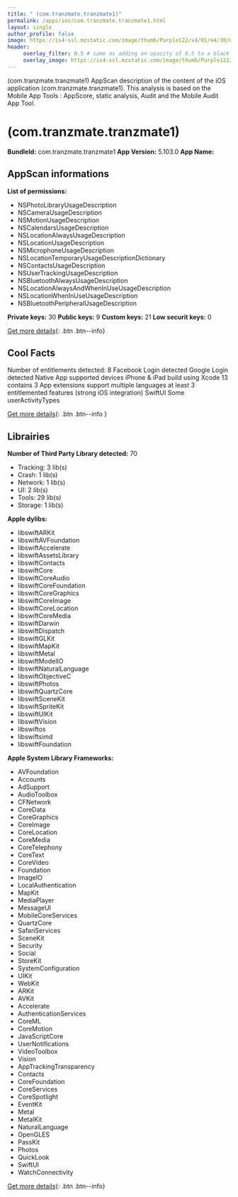 ```yaml
---
title: " (com.tranzmate.tranzmate1)"
permalink: /apps/ios/com.tranzmate.tranzmate1.html
layout: single
author_profile: false
image: https://is4-ssl.mzstatic.com/image/thumb/Purple122/v4/01/e4/30/01e43021-d55e-b808-112e-8504f8377b72/AppIcon-0-0-1x_U007emarketing-0-0-0-6-0-0-sRGB-0-0-0-GLES2_U002c0-512MB-85-220-0-0.png/512x512bb.jpg
header: 
     overlay_filter: 0.5 # same as adding an opacity of 0.5 to a black background
     overlay_image: https://is4-ssl.mzstatic.com/image/thumb/Purple122/v4/01/e4/30/01e43021-d55e-b808-112e-8504f8377b72/AppIcon-0-0-1x_U007emarketing-0-0-0-6-0-0-sRGB-0-0-0-GLES2_U002c0-512MB-85-220-0-0.png/512x512bb.jpg
---
```

 (com.tranzmate.tranzmate1) AppScan description of the content of the iOS application  (com.tranzmate.tranzmate1). This analysis is based on the Mobile App Tools : AppScore, static analysis, Audit and the Mobile Audit App Tool.

#  (com.tranzmate.tranzmate1)

**BundleId:** com.tranzmate.tranzmate1
**App Version:** 5.103.0
**App Name:** 


## AppScan informations 

**List of permissions:** 
- NSPhotoLibraryUsageDescription
- NSCameraUsageDescription
- NSMotionUsageDescription
- NSCalendarsUsageDescription
- NSLocationAlwaysUsageDescription
- NSLocationUsageDescription
- NSMicrophoneUsageDescription
- NSLocationTemporaryUsageDescriptionDictionary
- NSContactsUsageDescription
- NSUserTrackingUsageDescription
- NSBluetoothAlwaysUsageDescription
- NSLocationAlwaysAndWhenInUseUsageDescription
- NSLocationWhenInUseUsageDescription
- NSBluetoothPeripheralUsageDescription
  
  
**Private keys:** 30
**Public keys:** 9
**Custom keys:** 21
**Low securit keys:** 0
  
[Get more details](/pricing.html){: .btn .btn--info}

## Cool Facts

Number of entitlements detected: 8
Facebook Login detected
Google Login detected
Native App
supported devices iPhone & iPad
build using Xcode 13
contains 3 App extensions
support multiple languages
at least 3 entitlemented features (strong iOS integration)
SwiftUI
Some userActivityTypes
  
[Get more details](/pricing.html){: .btn .btn--info }

## Librairies 
**Number of Third Party Library detected:** 70
- Tracking: 3 lib(s)
- Crash: 1 lib(s)
- Network: 1 lib(s)
- UI: 2 lib(s)
- Tools: 29 lib(s)
- Storage: 1 lib(s)


**Apple dylibs:**
- libswiftARKit
- libswiftAVFoundation
- libswiftAccelerate
- libswiftAssetsLibrary
- libswiftContacts
- libswiftCore
- libswiftCoreAudio
- libswiftCoreFoundation
- libswiftCoreGraphics
- libswiftCoreImage
- libswiftCoreLocation
- libswiftCoreMedia
- libswiftDarwin
- libswiftDispatch
- libswiftGLKit
- libswiftMapKit
- libswiftMetal
- libswiftModelIO
- libswiftNaturalLanguage
- libswiftObjectiveC
- libswiftPhotos
- libswiftQuartzCore
- libswiftSceneKit
- libswiftSpriteKit
- libswiftUIKit
- libswiftVision
- libswiftos
- libswiftsimd
- libswiftFoundation


**Apple System Library Frameworks:**
- AVFoundation
- Accounts
- AdSupport
- AudioToolbox
- CFNetwork
- CoreData
- CoreGraphics
- CoreImage
- CoreLocation
- CoreMedia
- CoreTelephony
- CoreText
- CoreVideo
- Foundation
- ImageIO
- LocalAuthentication
- MapKit
- MediaPlayer
- MessageUI
- MobileCoreServices
- QuartzCore
- SafariServices
- SceneKit
- Security
- Social
- StoreKit
- SystemConfiguration
- UIKit
- WebKit
- ARKit
- AVKit
- Accelerate
- AuthenticationServices
- CoreML
- CoreMotion
- JavaScriptCore
- UserNotifications
- VideoToolbox
- Vision
- AppTrackingTransparency
- Contacts
- CoreFoundation
- CoreServices
- CoreSpotlight
- EventKit
- Metal
- MetalKit
- NaturalLanguage
- OpenGLES
- PassKit
- Photos
- QuickLook
- SwiftUI
- WatchConnectivity


  
[Get more details](/pricing.html){: .btn .btn--info}

